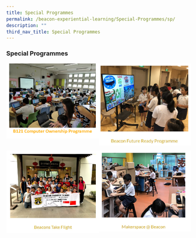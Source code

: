 ```yaml
---
title: Special Programmes
permalink: /beacon-experiential-learning/Special-Programmes/sp/
description: ""
third_nav_title: Special Programmes
---
```

### Special Programmes

<p><a href="/beacon-experiential-learning/Special-Programmes/b121/">
<img src="/images/BEL/bel-sp01.jpg" style="width:49%" align="left"></a></p>
	
<a href="/beacon-experiential-learning/Special-Programmes/b121/"></a><a href="/beacon-experiential-learning/Special-Programmes/bfrr/">
<img style="width:49%" align="left" src="/images/sp2.jpg">
</a><p></p>
<br clear="left">

<p><a href="/beacon-experiential-learning/Special-Programmes/btf">
<img style="width:49%" align="left" src="/images/sp3.jpg">
</a></p>

<p><a href="/beacon-experiential-learning/Special-Programmes/makerspace">
<img style="width:49%" align="left" src="/images/sp4.jpg">
</a></p>
<br clear="left">